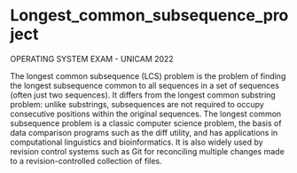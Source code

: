 # Longest_common_subsequence_project

OPERATING SYSTEM EXAM - UNICAM 2022

The longest common subsequence (LCS) problem is the problem of finding the longest subsequence common to all sequences in a set of sequences (often just two sequences). 
It differs from the longest common substring problem: unlike substrings, subsequences are not required to occupy consecutive positions within the original sequences. 
The longest common subsequence problem is a classic computer science problem, the basis of data comparison programs such as the diff utility, and has applications in computational linguistics and bioinformatics. 
It is also widely used by revision control systems such as Git for reconciling multiple changes made to a revision-controlled collection of files.
